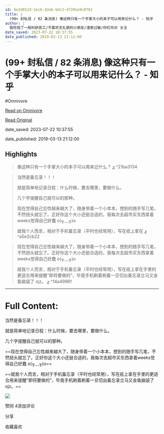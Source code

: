 ```yaml
---
id: 6e2d012d-2ecb-42eb-bdc2-47201e9c0762
title: |
  (99+ 封私信 / 82 条消息) 像这种只有一个手掌大小的本子可以用来记什么？ - 知乎
author: |
  我吃饱了​一般科研民工/不喜欢无礼貌的小朋友/渣男过敏/你杠你对​ 关注
date_saved: 2023-07-22 10:37:55
date_published: 2019-03-13 21:12:00
---
```


# (99+ 封私信 / 82 条消息) 像这种只有一个手掌大小的本子可以用来记什么？ - 知乎
#Omnivore

[Read on Omnivore](https://omnivore.app/me/99-82-1897e0924e8)

[Read Original](https://www.zhihu.com/question/315510935/answer/622037924)

date_saved: 2023-07-22 10:37:55

date_published: 2019-03-13 21:12:00

## Highlights

> 像这种只有一个手掌大小的本子可以用来记什么？ [⤴️](https://omnivore.app/me/99-82-1897e0924e8#21ba3134-7687-4f1b-aaef-f38fb892a962)  ^21ba3134

> 当然是备忘录！！！
> 
> 就是简单地记录日程：什么时候，要去哪里，要做什么。
> 
> 几个字提醒自己就可以的那种。
> 
> 现在觉得自己忘性越来越大了，随身带着一个小本本，想到的随手写几笔，不然扭头就忘了。正好你这个大小还挺合适的，我每次去超市买东西拿着weeks觉得自己好蠢 o(╥﹏╥)o 
> 
> 就我个人而言，相对于手机备忘录（平时也经常用），写在纸上拿在 [⤴️](https://omnivore.app/me/99-82-1897e0924e8#a5e2cb22-4d35-462e-95c2-db2f431cf8ba)  ^a5e2cb22

> 现在觉得自己忘性越来越大了，随身带着一个小本本，想到的随手写几笔，不然扭头就忘了。正好你这个大小还挺合适的，我每次去超市买东西拿着weeks觉得自己好蠢 o(╥﹏╥)o 
> 
> 就我个人而言，相对于手机备忘录（平时也经常用），写在纸上拿在手里的更适合用来提醒“即将要做的”，毕竟手机刷着刷着一旦切出备忘录立马又金鱼脑袋了 ojz。 [⤴️](https://omnivore.app/me/99-82-1897e0924e8#14a4996f-2c99-474a-bcc1-4a9377b62d79)  ^14a4996f


--- 

# Full Content: 

当然是备忘录！！！

就是简单地记录日程：什么时候，要去哪里，要做什么。

几个字提醒自己就可以的那种。

==现在觉得自己忘性越来越大了，随身带着一个小本本，想到的随手写几笔，不然扭头就忘了。正好你这个大小还挺合适的，我每次去超市买东西拿着weeks觉得自己好蠢 o(╥﹏╥)o== 

==就我个人而言，相对于手机备忘录（平时也经常用），写在纸上拿在手里的更适合用来提醒“即将要做的”，毕竟手机刷着刷着一旦切出备忘录立马又金鱼脑袋了 ojz。==

![](https://proxy-prod.omnivore-image-cache.app/131x132,spX3iWSJmSJ7sjvgFF_rwTuly3h4gmSsgFYpVWUZrdFU/https://picx.zhimg.com/50/v2-c4470e20263a50cd3312bc5af308633b_720w.jpg?source=1940ef5c)

​赞同 4​​添加评论

​分享

​收藏​喜欢

​

